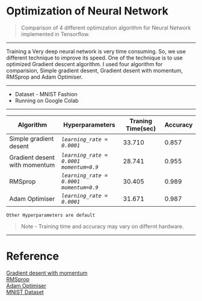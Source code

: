 # Optimization of Neural Network
>Comparison of 4 different optimization algorithm for Neural Network implemented in Tensorflow. 

***
Training a Very deep neural network is very time consuming. So, we use different technique to improve its speed. 
One of the technique is to use optimized Gradient descent algorithm. I used four algorithm for comparision, Simple gradient desent, Gradient desent with momentum, RMSprop and Adam Optimiser.
***
- Dataset - MNIST Fashion
- Running on Google Colab 
***
| Algorithm | Hyperparameters| Traning Time(sec)| Accuracy|
| ------------- | ------------- | ------------- |------------- |
| Simple gradient desent | *`learning_rate = 0.0001`* | 33.710| 0.857|
| Gradient desent with momentum |*`learning_rate = 0.0001`* <br>  *`momentum=0.9`* | 28.741| 0.955|
| RMSprop |*`learning_rate = 0.0001`* <br>  *`momentum=0.9`* | 30.405| 0.989|
| Adam Optimiser |*`learning_rate = 0.0001`* | 31.671| 0.987|

`Other Hyperparameters are default `
>Note - Training time and accuracy may vary on differnt hardware.
***
# Reference
[Gradient desent with momentum](http://proceedings.mlr.press/v28/sutskever13.pdf) <br>
[RMSprop](http://www.cs.toronto.edu/~tijmen/csc321/slides/lecture_slides_lec6.pdf) <br>
[Adam Optimiser](https://arxiv.org/pdf/1412.6980.pdf)  
[MNIST Dataset](https://www.kaggle.com/zalando-research/fashionmnist)
